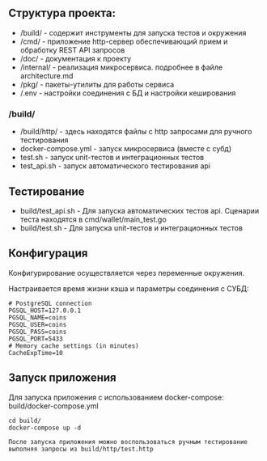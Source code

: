 ## Структура проекта:

* /build/ - содержит инструменты для запуска тестов и окружения
* /cmd/ - приложение http-сервер обеспечивающий прием и обработку REST API запросов
* /doc/ - документация к проекту
* /internal/ - реализация микросервиса. подробнее в файле architecture.md
* /pkg/ - пакеты-утилиты для работы сервиса
* /.env - настройки соединения с БД и настройки кеширования

### /build/
* /build/http/ - здесь находятся файлы с http запросами для ручного тестирования
* docker-compose.yml - запуск микросервиса (вместе с субд)
* test.sh - запуск unit-тестов и интеграционных тестов
* test_api.sh - запуск автоматического тестирования api

## Тестирование
* build/test_api.sh - Для запуска автоматических тестов api. Сценарии теста находятся в cmd/wallet/main_test.go  
* build/test.sh - Для запуска unit-тестов и интеграционных тестов

## Конфигурация 
Конфигурирование осуществляется через переменные окружения.

Настраивается время жизни кэша и параметры соединения с СУБД:
```shell
# PostgreSQL connection
PGSQL_HOST=127.0.0.1
PGSQL_NAME=coins
PGSQL_USER=coins
PGSQL_PASS=coins
PGSQL_PORT=5433
# Memory cache settings (in minutes)
CacheExpTime=10
```

## Запуск приложения
Для запуска приложения с использованием docker-compose: build/docker-compose.yml
```shell
cd build/
docker-compose up -d
```

`После запуска приложения можно воспользоваться ручным тестирование выполняя запросы из build/http/test.http`
